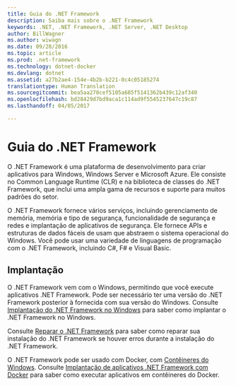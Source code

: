 ```yaml
---
title: Guia do .NET Framework
description: Saiba mais sobre o .NET Framework
keywords: .NET, .NET Framework, .NET Server, .NET Desktop
author: BillWagner
ms.author: wiwagn
ms.date: 09/28/2016
ms.topic: article
ms.prod: .net-framework
ms.technology: dotnet-docker
ms.devlang: dotnet
ms.assetid: a27b2ae4-154e-4b2b-b221-0c4c05185274
translationtype: Human Translation
ms.sourcegitcommit: bea5aa270cef5105a685f5141362b439c12af340
ms.openlocfilehash: bd28429d7bd9aca1c114ad9f5545237647c19c87
ms.lasthandoff: 04/05/2017

---
```


# <a name="net-framework-guide"></a>Guia do .NET Framework

O .NET Framework é uma plataforma de desenvolvimento para criar aplicativos para Windows, Windows Server e Microsoft Azure. Ele consiste no Common Language Runtime (CLR) e na biblioteca de classes do .NET Framework, que inclui uma ampla gama de recursos e suporte para muitos padrões do setor. 

O .NET Framework fornece vários serviços, incluindo gerenciamento de memória, memória e tipo de segurança, funcionalidade de segurança e redes e implantação de aplicativos de segurança. Ele fornece APIs e estruturas de dados fáceis de usam que abstraem o sistema operacional do Windows. Você pode usar uma variedade de linguagens de programação com o .NET Framework, incluindo C#, F# e Visual Basic.

## <a name="deployment"></a>Implantação

O .NET Framework vem com o Windows, permitindo que você execute aplicativos .NET Framework. Pode ser necessário ter uma versão do .NET Framework posterior à fornecida com sua versão do Windows. Consulte [Implantação do .NET Framework no Windows](./deployment/windows/index.md) para saber como implantar o .NET Framework no Windows.

Consulte [Reparar o .NET Framework](./deployment/repair.md) para saber como reparar sua instalação do .NET Framework se houver erros durante a instalação do .NET Framework.

O .NET Framework pode ser usado com Docker, com [Contêineres do Windows](https://msdn.microsoft.com/virtualization/windowscontainers/about/about_overview). Consulte [Implantação de aplicativos .NET Framework com Docker](./docker/index.md) para saber como executar aplicativos em contêineres do Docker.

